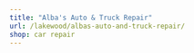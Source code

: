 ```yaml
---
title: "Alba's Auto & Truck Repair"
url: /lakewood/albas-auto-and-truck-repair/
shop: car repair
---
```

